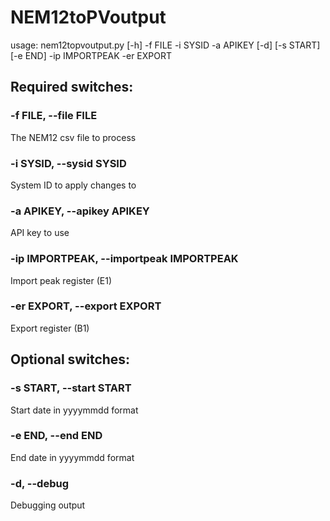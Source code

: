# NEM12toPVoutput

usage: nem12topvoutput.py [-h] -f FILE -i SYSID -a APIKEY [-d] [-s START]
						  [-e END] -ip IMPORTPEAK -er EXPORT

## Required switches:
### -f FILE, --file FILE
The NEM12 csv file to process

### -i SYSID, --sysid SYSID
System ID to apply changes to

### -a APIKEY, --apikey APIKEY
API key to use

### -ip IMPORTPEAK, --importpeak IMPORTPEAK
Import peak register (E1)

### -er EXPORT, --export EXPORT
Export register (B1)

## Optional switches:
### -s START, --start START
Start date in yyyymmdd format

### -e END, --end END
End date in yyyymmdd format

### -d, --debug
Debugging output

